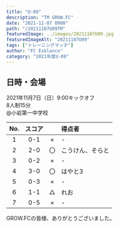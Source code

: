 ```yaml
---
title: "U-09"
description: "TM GROW.FC"
date: "2021-11-07 0900"
path: "/20211107U09TM"
featuredImage: ../images/20211107U09.jpg
featuredImageAlt: "20211107U09"
tags: ["トレーニングマッチ"]
author: "FC Esblanco"
category: "2021年度U-09"
---
```


## 日時・会場

2021年11月7日（日）9:00キックオフ<br>
8人制15分<br>
@小岩第一中学校

| No.| スコア |   | 得点者  |
|:--:|:------:|:-:|:--------|
| 1  | 0-1 | × |-|
| 2  | 2-0 | 〇 |こうけん、そらと|
| 3  | 0-2 | × |-|
| 4  | 3-0 | 〇 |はやと3|
| 5  | 0-3 | × |-|
| 6  | 1-1 | △ |れお|
| 7  | 0-5 | × |-|

GROW.FCの皆様、ありがとうございました。